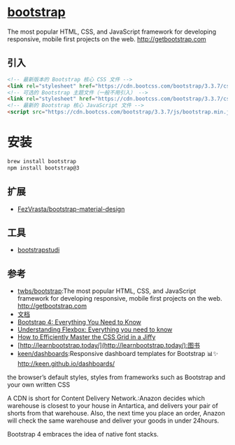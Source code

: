 # [bootstrap](https://github.com/twbs/bootstrap)

The most popular HTML, CSS, and JavaScript framework for developing responsive, mobile first projects on the web. http://getbootstrap.com

## 引入

```html
<!-- 最新版本的 Bootstrap 核心 CSS 文件 -->
<link rel="stylesheet" href="https://cdn.bootcss.com/bootstrap/3.3.7/css/bootstrap.min.css" integrity="sha384-BVYiiSIFeK1dGmJRAkycuHAHRg32OmUcww7on3RYdg4Va+PmSTsz/K68vbdEjh4u" crossorigin="anonymous">
<!-- 可选的 Bootstrap 主题文件（一般不用引入） -->
<link rel="stylesheet" href="https://cdn.bootcss.com/bootstrap/3.3.7/css/bootstrap-theme.min.css" integrity="sha384-rHyoN1iRsVXV4nD0JutlnGaslCJuC7uwjduW9SVrLvRYooPp2bWYgmgJQIXwl/Sp" crossorigin="anonymous">
<!-- 最新的 Bootstrap 核心 JavaScript 文件 -->
<script src="https://cdn.bootcss.com/bootstrap/3.3.7/js/bootstrap.min.js" integrity="sha384-Tc5IQib027qvyjSMfHjOMaLkfuWVxZxUPnCJA7l2mCWNIpG9mGCD8wGNIcPD7Txa" crossorigin="anonymous"></script>
```

# 安装

```sh
brew install bootstrap
npm install bootstrap@3
```

## 扩展

* [FezVrasta/bootstrap-material-design](https://github.com/FezVrasta/bootstrap-material-design)

## 工具

* [bootstrapstudi](https://bootstrapstudio.io/)

## 参考

* [twbs/bootstrap](https://github.com/twbs/bootstrap):The most popular HTML, CSS, and JavaScript framework for developing responsive, mobile first projects on the web. http://getbootstrap.com
* [文档](http://getbootstrap.com/)
* [Bootstrap 4: Everything You Need to Know](https://medium.freecodecamp.org/bootstrap-4-everything-you-need-to-know-c750991f6784)
* [Understanding Flexbox: Everything you need to know](https://medium.freecodecamp.org/understanding-flexbox-everything-you-need-to-know-b4013d4dc9af)
* [How to Efficiently Master the CSS Grid in a Jiffy](https://medium.com/flexbox-and-grids/how-to-efficiently-master-the-css-grid-in-a-jiffy-585d0c213577)
* [http://learnbootstrap.today/](http://learnbootstrap.today/):图书
* [keen/dashboards](https://github.com/keen/dashboards):Responsive dashboard templates for Bootstrap 📊✨ http://keen.github.io/dashboards/


the browser’s default styles, styles from frameworks such as Bootstrap and your own written CSS

A CDN is short for Content Delivery Network.:Anazon decides which warehouse is closest to your house in Antartica, and delivers your pair of shorts from that warehouse. Also, the next time you place an order, Anazon will check the same warehouse and deliver your goods in under 24hours.

Bootstrap 4 embraces the idea of native font stacks.
